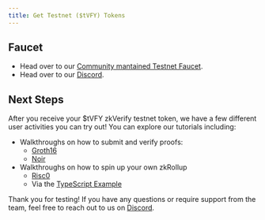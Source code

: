 ```yaml
---
title: Get Testnet ($tVFY) Tokens
---
```


## Faucet
* Head over to our [Community mantained Testnet Faucet](https://www.zkay.io/faucet).
* Head over to our [Discord](https://discord.gg/zkverify).

## Next Steps
After you receive your $tVFY zkVerify testnet token, we have a few different user activities you can try out!  You can explore our tutorials including:
* Walkthroughs on how to submit and verify proofs:
   - [Groth16](submit-proofs/groth16_proof_submission)
   - [Noir](submit-proofs/noir-ultraplonk-example)
* Walkthroughs on how to spin up your own zkRollup
   - [Risc0](run-a-zkrollup/risc0_installation)
   - Via the [TypeScript Example](submit-proofs/typescript-example)

Thank you for testing! If you have any questions or require support from the team, feel free to reach out to us on [Discord](https://discord.gg/zkverify).
